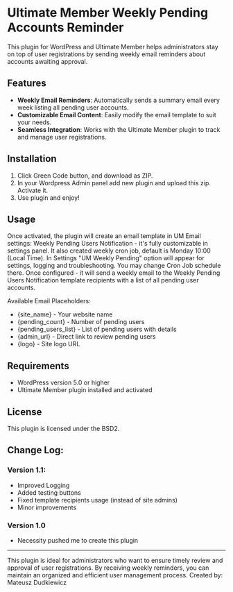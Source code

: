 # Ultimate Member Weekly Pending Accounts Reminder
This plugin for WordPress and Ultimate Member helps administrators stay on top of user registrations by sending weekly email reminders about accounts awaiting approval.

## Features
* **Weekly Email Reminders**: Automatically sends a summary email every week listing all pending user accounts.
* **Customizable Email Content**: Easily modify the email template to suit your needs.
* **Seamless Integration**: Works with the Ultimate Member plugin to track and manage user registrations.

## Installation
1. Click Green Code button, and download as ZIP.
2. In your Wordpress Admin panel add new plugin and upload this zip. Activate it.
3. Use plugin and enjoy!

## Usage
Once activated, the plugin will create an email template in UM Email settings: Weekly Pending Users Notification - it's fully customizable in settings panel. 
It also created weekly cron job, default is Monday 10:00 (Local Time).
In Settings "UM Weekly Pending" option will appear for settings, logging and troubleshooting. You may change Cron Job schedule there.
Once configured - it will send a weekly email to the Weekly Pending Users Notification template recipients with a list of all pending user accounts.

Available Email Placeholders:
* {site_name} - Your website name
* {pending_count} - Number of pending users
* {pending_users_list} - List of pending users with details
* {admin_url} - Direct link to review pending users
* {logo} - Site logo URL


## Requirements
* WordPress version 5.0 or higher
* Ultimate Member plugin installed and activated

## License
This plugin is licensed under the BSD2.

## Change Log:
### Version 1.1:
* Improved Logging
* Added testing buttons
* Fixed template recipients usage (instead of site admins)
* Minor improvements


### Version 1.0
* Necessity pushed me to create this plugin

---

This plugin is ideal for administrators who want to ensure timely review and approval of user registrations. By receiving weekly reminders, you can maintain an organized and efficient user management process. 
Created by: Mateusz Dudkiewicz
